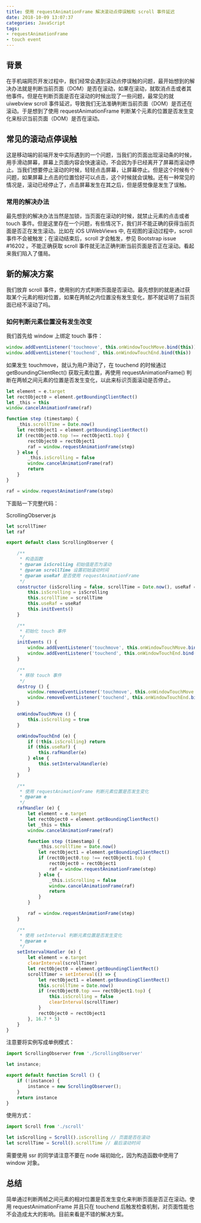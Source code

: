 ```yaml
---
title: 使用 requestAnimationFrame 解决滚动点停误触和 scroll 事件延迟
date: 2018-10-09 13:07:37
categories: JavaScript
tags:
- requestAnimationFrame
- touch event
---
```


## 背景

在手机端网页开发过程中，我们经常会遇到滚动点停误触的问题，最开始想到的解决办法就是判断当前页面（DOM）是否在滚动，如果在滚动，就取消点击或者其他事件。但是在判断页面是否在滚动的时候出现了一些问题，最常见的就 uiwebview scroll 事件延迟，导致我们无法准确判断当前页面（DOM）是否还在滚动。于是想到了使用 requestAnimationFrame 判断某个元素的位置是否发生变化来标识当前页面（DOM）是否在滚动。

<!--more-->

## 常见的滚动点停误触

这是移动端的前端开发中实际遇到的一个问题，当我们的页面出现滚动条的时候，用手滑动屏幕，屏幕上页面内容会快速滚动，不会因为手已经离开了屏幕而滚动停止。当我们想要停止滚动的时候，轻轻点击屏幕，让屏幕停止。但是这个时候有个问题，如果屏幕上点击的位置恰好可以点击，这个时候就会误触。还有一种常见的情况是，滚动已经停止了，点击屏幕发生在其之后，但是感觉像是发生了误触。

### 常用的解决办法

最先想到的解决办法当然是加锁，当页面在滚动的时候，就禁止元素的点击或者 touch 事件。但是这里存在一个问题，有些情况下，我们并不能正确的获得当前页面是否正在发生滚动。比如在 iOS UIWebViews 中, 在视图的滚动过程中，scroll 事件不会被触发；在滚动结束后，scroll 才会触发，参见 Bootstrap issue #16202 。不能正确获取 scroll 事件就无法正确判断当前页面是否正在滚动。看起来我们陷入了僵局。

## 新的解决方案

我们放弃 scroll 事件，使用别的方式判断页面是否滚动。最先想到的就是通过获取某个元素的相对位置，如果在两帧之内位置没有发生变化，那不就证明了当前页面已经不滚动了吗。


### 如何判断元素位置没有发生改变

我们首先给 window 上绑定 touch 事件：

```javascript
window.addEventListener('touchmove', this.onWindowTouchMove.bind(this))
window.addEventListener('touchend', this.onWindowTouchEnd.bind(this))
```

如果发生 touchmove，就认为用户滑动了，在 touchend 的时候通过 getBoundingClientRect() 获取元素位置，再使用 requestAnimationFrame() 判断在两帧之间元素的位置是否发生变化，以此来标识页面滚动是否停止。

```javascript
let element = e.target
let rectObject0 = element.getBoundingClientRect()
let _this = this
window.cancelAnimationFrame(raf)

function step (timestamp) {
    _this.scrollTime = Date.now()
    let rectObject1 = element.getBoundingClientRect()
    if (rectObject0.top !== rectObject1.top) {
        rectObject0 = rectObject1
        raf = window.requestAnimationFrame(step)
    } else {
        _this.isScrolling = false
        window.cancelAnimationFrame(raf)
        return
    }
}

raf = window.requestAnimationFrame(step)
```

下面贴一下完整代码：

ScrollingObserver.js 

```javascript
let scrollTimer
let raf

export default class ScrollingObserver {

    /**
     * 构造函数
     * @param isScrolling 初始值是否为滚动
     * @param scrollTime 设置初始滚动时间
     * @param useRaf 是否使用 requestAnimationFrame
     */
    constructor (isScrolling = false, scrollTime = Date.now(), useRaf = false) {
        this.isScrolling = isScrolling
        this.scrollTime = scrollTime
        this.useRaf = useRaf
        this.initEvents()
    }

    /**
     * 初始化 touch 事件
     */
    initEvents () {
        window.addEventListener('touchmove', this.onWindowTouchMove.bind(this))
        window.addEventListener('touchend', this.onWindowTouchEnd.bind(this))
    }

    /**
     * 移除 touch 事件
     */
    destroy () {
        window.removeEventListener('touchmove', this.onWindowTouchMove.bind(this))
        window.removeEventListener('touchend', this.onWindowTouchEnd.bind(this))
    }

    onWindowTouchMove () {
        this.isScrolling = true
    }

    onWindowTouchEnd (e) {
        if (!this.isScrolling) return
        if (this.useRaf) {
            this.rafHandler(e)
        } else {
            this.setIntervalHandler(e)
        }
    }

    /**
     * 使用 requestAnimationFrame 判断元素位置是否发生变化
     * @param e
     */
    rafHandler (e) {
        let element = e.target
        let rectObject0 = element.getBoundingClientRect()
        let _this = this
        window.cancelAnimationFrame(raf)

        function step (timestamp) {
            _this.scrollTime = Date.now()
            let rectObject1 = element.getBoundingClientRect()
            if (rectObject0.top !== rectObject1.top) {
                rectObject0 = rectObject1
                raf = window.requestAnimationFrame(step)
            } else {
                _this.isScrolling = false
                window.cancelAnimationFrame(raf)
                return
            }
        }

        raf = window.requestAnimationFrame(step)
    }

    /**
     * 使用 setInterval 判断元素位置是否发生变化
     * @param e
     */
    setIntervalHandler (e) {
        let element = e.target
        clearInterval(scrollTimer)
        let rectObject0 = element.getBoundingClientRect()
        scrollTimer = setInterval(() => {
            let rectObject1 = element.getBoundingClientRect()
            this.scrollTime = Date.now()
            if (rectObject0.top === rectObject1.top) {
                this.isScrolling = false
                clearInterval(scrollTimer)
            }
            rectObject0 = rectObject1
        }, 16.7 * 5)
    }
}
```
注意要将实例写成单例模式：

```javascript
import ScrollingObserver from './ScrollingObserver'

let instance;

export default function Scroll () {
    if (!instance) {
        instance = new ScrollingObserver();
    }
    return instance
}
```

使用方式：

```javascript
import Scroll from './scroll'

let isScrolling = Scroll().isScrolling // 页面是否在滚动
let scrollTime = Scroll().scrollTime // 最后滚动时间
```

需要使用 ssr 的同学请注意不要在 node 端初始化，因为构造函数中使用了 window 对象。


## 总结

简单通过判断两帧之间元素的相对位置是否发生变化来判断页面是否正在滚动。使用 requestAnimationFrame 并且只在 touchend 后触发检查机制，对页面性能也不会造成太大的影响。目前来看是不错的解决方案。
















